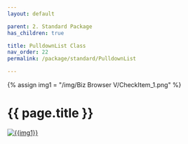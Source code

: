 ```yaml
---
layout: default

parent: 2. Standard Package
has_children: true

title: PulldownList Class
nav_order: 22
permalink: /package/standard/PulldownList

---
```

{% assign img1 = "/img/Biz Browser V/CheckItem_1.png" %}

# {{ page.title }}

<a href="{{ img1 }}" target="_blank"> <img src="{{ img1 }}" alt="{{img1}}"></a>